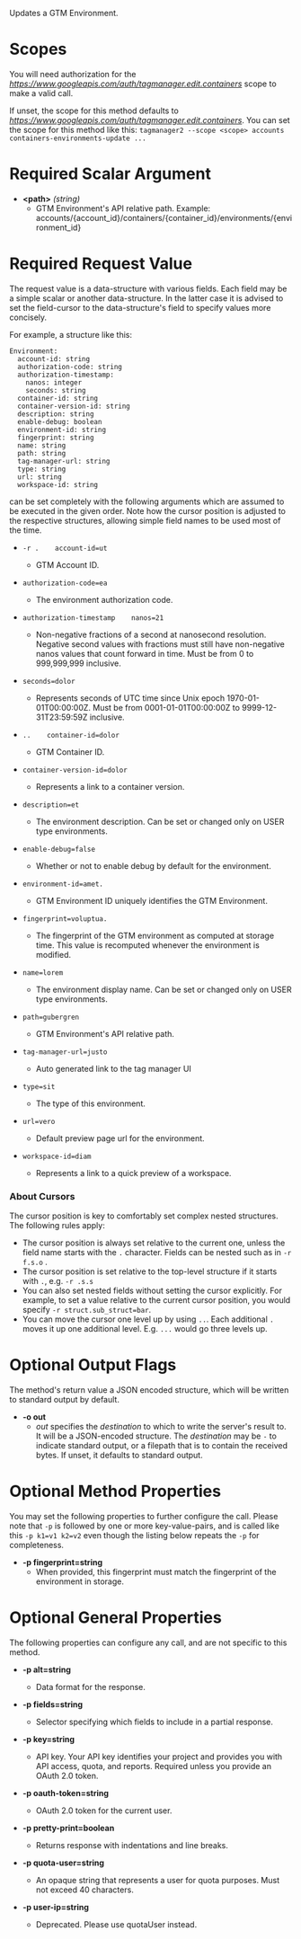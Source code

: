 Updates a GTM Environment.
# Scopes

You will need authorization for the *https://www.googleapis.com/auth/tagmanager.edit.containers* scope to make a valid call.

If unset, the scope for this method defaults to *https://www.googleapis.com/auth/tagmanager.edit.containers*.
You can set the scope for this method like this: `tagmanager2 --scope <scope> accounts containers-environments-update ...`
# Required Scalar Argument
* **&lt;path&gt;** *(string)*
    - GTM Environment&#39;s API relative path. Example: accounts/{account_id}/containers/{container_id}/environments/{environment_id}
# Required Request Value

The request value is a data-structure with various fields. Each field may be a simple scalar or another data-structure.
In the latter case it is advised to set the field-cursor to the data-structure's field to specify values more concisely.

For example, a structure like this:
```
Environment:
  account-id: string
  authorization-code: string
  authorization-timestamp:
    nanos: integer
    seconds: string
  container-id: string
  container-version-id: string
  description: string
  enable-debug: boolean
  environment-id: string
  fingerprint: string
  name: string
  path: string
  tag-manager-url: string
  type: string
  url: string
  workspace-id: string

```

can be set completely with the following arguments which are assumed to be executed in the given order. Note how the cursor position is adjusted to the respective structures, allowing simple field names to be used most of the time.

* `-r .    account-id=ut`
    - GTM Account ID.
* `authorization-code=ea`
    - The environment authorization code.
* `authorization-timestamp    nanos=21`
    - Non-negative fractions of a second at nanosecond resolution. Negative second values with fractions must still have non-negative nanos values that count forward in time. Must be from 0 to 999,999,999 inclusive.
* `seconds=dolor`
    - Represents seconds of UTC time since Unix epoch 1970-01-01T00:00:00Z. Must be from 0001-01-01T00:00:00Z to 9999-12-31T23:59:59Z inclusive.

* `..    container-id=dolor`
    - GTM Container ID.
* `container-version-id=dolor`
    - Represents a link to a container version.
* `description=et`
    - The environment description. Can be set or changed only on USER type environments.
* `enable-debug=false`
    - Whether or not to enable debug by default for the environment.
* `environment-id=amet.`
    - GTM Environment ID uniquely identifies the GTM Environment.
* `fingerprint=voluptua.`
    - The fingerprint of the GTM environment as computed at storage time. This value is recomputed whenever the environment is modified.
* `name=lorem`
    - The environment display name. Can be set or changed only on USER type environments.
* `path=gubergren`
    - GTM Environment&#39;s API relative path.
* `tag-manager-url=justo`
    - Auto generated link to the tag manager UI
* `type=sit`
    - The type of this environment.
* `url=vero`
    - Default preview page url for the environment.
* `workspace-id=diam`
    - Represents a link to a quick preview of a workspace.


### About Cursors

The cursor position is key to comfortably set complex nested structures. The following rules apply:

* The cursor position is always set relative to the current one, unless the field name starts with the `.` character. Fields can be nested such as in `-r f.s.o` .
* The cursor position is set relative to the top-level structure if it starts with `.`, e.g. `-r .s.s`
* You can also set nested fields without setting the cursor explicitly. For example, to set a value relative to the current cursor position, you would specify `-r struct.sub_struct=bar`.
* You can move the cursor one level up by using `..`. Each additional `.` moves it up one additional level. E.g. `...` would go three levels up.


# Optional Output Flags

The method's return value a JSON encoded structure, which will be written to standard output by default.

* **-o out**
    - *out* specifies the *destination* to which to write the server's result to.
      It will be a JSON-encoded structure.
      The *destination* may be `-` to indicate standard output, or a filepath that is to contain the received bytes.
      If unset, it defaults to standard output.
# Optional Method Properties

You may set the following properties to further configure the call. Please note that `-p` is followed by one 
or more key-value-pairs, and is called like this `-p k1=v1 k2=v2` even though the listing below repeats the
`-p` for completeness.

* **-p fingerprint=string**
    - When provided, this fingerprint must match the fingerprint of the environment in storage.

# Optional General Properties

The following properties can configure any call, and are not specific to this method.

* **-p alt=string**
    - Data format for the response.

* **-p fields=string**
    - Selector specifying which fields to include in a partial response.

* **-p key=string**
    - API key. Your API key identifies your project and provides you with API access, quota, and reports. Required unless you provide an OAuth 2.0 token.

* **-p oauth-token=string**
    - OAuth 2.0 token for the current user.

* **-p pretty-print=boolean**
    - Returns response with indentations and line breaks.

* **-p quota-user=string**
    - An opaque string that represents a user for quota purposes. Must not exceed 40 characters.

* **-p user-ip=string**
    - Deprecated. Please use quotaUser instead.
